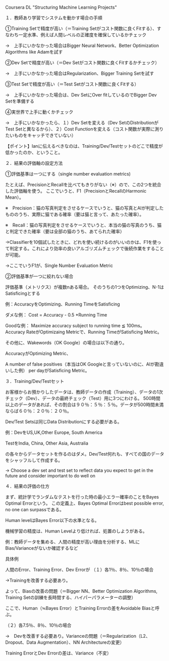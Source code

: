 Coursera DL "Structuring Machine Learning Projects"

１．教師あり学習でシステムを動かす場合の手順

①Training Setで精度が高い（＝Training Setがコスト関数に良くFitする）、すなわち一定水準、例えば人間レベルの正確度を確保しているかチェック

→　上手にいかなかった場合はBigger Neural Network、Better Optimization Algorithms like Adamを試す

②Dev Setで精度が高い（＝Dev Setがコスト関数に良くFitするかチェック）

→　上手にいかなかった場合はRegularization、Bigger Training Setを試す

③Test Setで精度が高い（＝Test Setがコスト関数に良くFitする）

→　上手にいかなかった場合は、Dev SetにOver fitしているのでBigger Dev Setを準備する

④実世界で上手に動くかチェック

→　上手にいかなかったら、１）Dev Setを変える（Dev SetのDistributionがTest Setと異なるから）、２）Cost Functionを変える（コスト関数が実際に測りたいものをキャッチできていない）

【ポイント】Ianに伝えるべきなのは、Training/Dev/Testセットのどこで精度が低かったのか、ということ。


２．結果の評価軸の設定方法

①評価基準は一つにする（single number evaluation metrics)

たとえば、PrecisionとRecallを比べてもきりがない（※）ので、この2つを統合した評価軸を使う。
ここでいうと、F1（PrecisionとRecallのHarmonic Mean）。

※　Precision：猫の写真判定をさせるケースでいうと、猫の写真とAIが判定したもののうち、実際に猫である確率（要は猫と言って、あたった確率）。

※　Recall：猫の写真判定をさせるケースでいうと、本当の猫の写真のうち、猫と判定できた確率（要は全部の猫のうち、あてられた確率）

→Classifierを10個試したときに、どれを使い続けるのがいいのかは、F1を使って判定する。これにより効率の良いアルゴリズムチェックで後続作業をすることが可能。

→ここでいうF1が、Single Number Evaluation Metric

②評価基準が一つに絞れない場合

評価基準（メトリクス）が複数nある場合。
そのうちの1つをOptimizing、N-1はSatisficingとする

例：AccuracyをOptimizing、Running TimeをSatisficing

ダメな例： Cost = Accuracy - 0.5 *Running Time

Goodな例： Maximize accuracy subject to running time ≦ 100ms。Accuracy RateがOptimizaing Metricで、Running TimeがSatisficing Metric。

その他に、Wakewords（OK Google）の場合は以下の通り。

AccuracyがOptimizing Metric、

A number of false positives（本当はOK Googleと言っていないのに、AIが勘違いした例） per dayがSatisficing Metric。


３．Training/Dev/Testセット

お客様からお預かりしたデータは、教師データの作成（Training）、データの1次チェック（Dev）、データの最終チェック（Test）用に3つにわける。
500時間以上のデータがあれば、その割合は９０％：５％：５％。データが500時間未満ならば６０％：２０％：２０％。

Dev/Test Setsは同じData Distributionにする必要がある。

例：DevをUS,UK,Other Europe, South America

TestをIndia, China, Other Asia, Australia

の各々からデータセットを作るのはダメ。Dev/Test何れも、すべての国のデータをシャッフルして作成する。

→ Choose a dev set and test set to reflect data you expect to get in the future and consider important to do well on


４．結果の評価の仕方

まず、統計学でランダムなテストを行った時の最小エラー確率のことをBayes Optimal Errorという。
この定義上、Bayes Optimal Errorはbest possible error, no one can surpassである。

Human levelはBayes Error以下の水準となる。

機械学習の精度は、Human Levelより低ければ、処置のしようがある。

例：教師データを集める、人間の精度が高い理由を分析する、MLにBias/Varianceがないか確認するなど

具体例

人間のError、Training Error、Dev Errorが
（１）各1％、8％、10％の場合

→Trainingを改善する必要あり。

よって、Biasの改善の問題（＝Bigger NN、Better Optimization Algorithms, Training Setの訓練を長時間する、ハイパーパラメーターの調整）

ここで、Human（≒Bayes Error）とTraining Errorの差をAvoidable Biasと呼ぶ。

（２）各7.5％、8％、10％の場合

→　Devを改善する必要あり。Varianceの問題（＝Regularization（L2、Dropout、Data Augmentation）、NN Architectureの変更）

Training ErrorとDev Errorの差は、Variance（不変）
